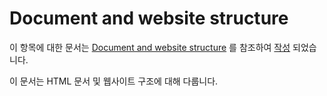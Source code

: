 # Document and website structure

이 항목에 대한 문서는 [Document and website structure](https://developer.mozilla.org/en-US/docs/Learn/HTML/Introduction_to_HTML/Document_and_website_structure) 를 참조하여 [작성](https://www.notion.so/HTML-Document-and-website-structure-5a4b09be466742579c41b1dfd95d8876) 되었습니다.

이 문서는 HTML 문서 및 웹사이트 구조에 대해 다룹니다.